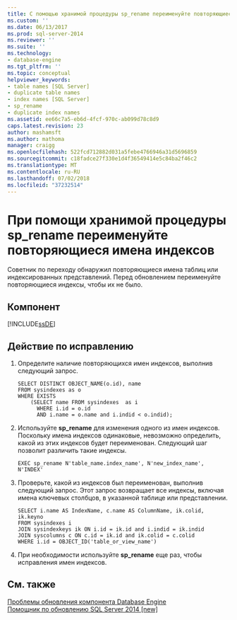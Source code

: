```yaml
---
title: С помощью хранимой процедуры sp_rename переименуйте повторяющиеся имена индексов | Документация Майкрософт
ms.custom: ''
ms.date: 06/13/2017
ms.prod: sql-server-2014
ms.reviewer: ''
ms.suite: ''
ms.technology:
- database-engine
ms.tgt_pltfrm: ''
ms.topic: conceptual
helpviewer_keywords:
- table names [SQL Server]
- duplicate table names
- index names [SQL Server]
- sp_rename
- duplicate index names
ms.assetid: ee66c7a5-eb6d-4fcf-970c-ab099d78c8d9
caps.latest.revision: 23
author: mashamsft
ms.author: mathoma
manager: craigg
ms.openlocfilehash: 522fcd712882d031a5febe4766946a31d5696859
ms.sourcegitcommit: c18fadce27f330e1d4f36549414e5c84ba2f46c2
ms.translationtype: MT
ms.contentlocale: ru-RU
ms.lasthandoff: 07/02/2018
ms.locfileid: "37232514"
---
```

# <a name="use-sprename-to-rename-duplicate-index-name"></a>При помощи хранимой процедуры sp_rename переименуйте повторяющиеся имена индексов
  Советник по переходу обнаружил повторяющиеся имена таблиц или индексированных представлений. Перед обновлением переименуйте повторяющиеся индексы, чтобы их не было.  
  
## <a name="component"></a>Компонент  
 [!INCLUDE[ssDE](../../includes/ssde-md.md)]  
  
## <a name="corrective-action"></a>Действие по исправлению  
  
1.  Определите наличие повторяющихся имен индексов, выполнив следующий запрос.  
  
    ```  
    SELECT DISTINCT OBJECT_NAME(o.id), name  
    FROM sysindexes as o  
    WHERE EXISTS   
        (SELECT name FROM sysindexes  as i  
          WHERE i.id = o.id  
          AND i.name = o.name and i.indid < o.indid);  
    ```  
  
2.  Используйте **sp_rename** для изменения одного из имен индексов. Поскольку имена индексов одинаковые, невозможно определить, какой из этих индексов будет переименован. Следующий шаг позволит различить такие индексы.  
  
    ```  
    EXEC sp_rename N'table_name.index_name', N'new_index_name', N'INDEX'  
    ```  
  
3.  Проверьте, какой из индексов был переименован, выполнив следующий запрос. Этот запрос возвращает все индексы, включая имена ключевых столбцов, в указанной таблице или представлении.  
  
    ```  
    SELECT i.name AS IndexName, c.name AS ColumnName, ik.colid, ik.keyno  
    FROM sysindexes i  
    JOIN sysindexkeys ik ON i.id = ik.id and i.indid = ik.indid   
    JOIN syscolumns c ON c.id = ik.id and ik.colid = c.colid  
    WHERE i.id = OBJECT_ID('table_or_view_name')  
    ```  
  
4.  При необходимости используйте **sp_rename** еще раз, чтобы исправления имен индексов.  
  
## <a name="see-also"></a>См. также  
 [Проблемы обновления компонента Database Engine](../../../2014/sql-server/install/database-engine-upgrade-issues.md)   
 [Помощник по обновлению SQL Server 2014 &#91;new&#93;](/sql/2014/sql-server/install/sql-server-2014-upgrade-advisor)  
  
  
